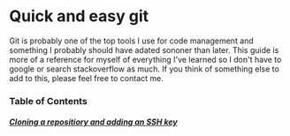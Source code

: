 # Quick and easy git

Git is probably one of the top tools I use for code management and something I probably should have adated sononer than later. This guide is more of a reference for myself of everything I've learned so I don't have to google or search stackoverflow as much. If you think of something else to add to this, please feel free to contact me. 

### Table of Contents
##### [Cloning a repositiory and adding an SSH key](Cloning_a_repository_and_adding_an_SSH_key.md)
